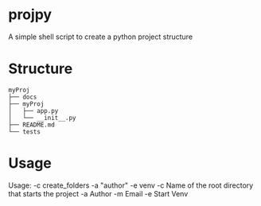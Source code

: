 # projpy

A simple shell script to create a python project structure
  
# Structure
 ~~~
 myProj
├── docs
├── myProj
│   ├── app.py
│   └── __init__.py
├── README.md
└── tests
~~~

# Usage
Usage:  -c create_folders -a "author" -e venv
	-c Name of the root directory that starts the project
	-a Author
	-m Email
	-e Start Venv
